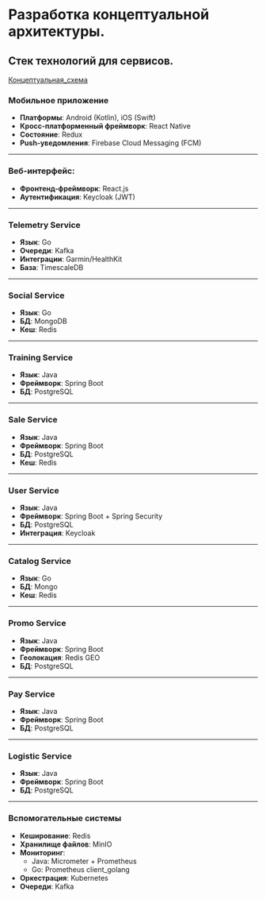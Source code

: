 # Разработка концептуальной архитектуры.
## Cтек технологий для сервисов.

[Концептуальная_схема](./images/Концептуальная_схема.png)

### Мобильное приложение
  - **Платформы**: Android (Kotlin), iOS (Swift)
  - **Кросс-платформенный фреймворк**: React Native
  - **Состояние**: Redux
  - **Push-уведомления**: Firebase Cloud Messaging (FCM)
---
### Веб-интерфейс:
  - **Фронтенд-фреймворк**: React.js
  - **Аутентификация**: Keycloak (JWT)

---
### Telemetry Service
- **Язык**: Go
- **Очереди**: Kafka
- **Интеграции**: Garmin/HealthKit
- **База**: TimescaleDB

---
### Social Service
- **Язык**: Go
- **БД**: MongoDB 
- **Кеш**: Redis

---
### Training Service
- **Язык**: Java
- **Фреймворк**: Spring Boot
- **БД**: PostgreSQL

---
### Sale Service
- **Язык**: Java
- **Фреймворк**: Spring Boot
- **БД**: PostgreSQL
- **Кеш**: Redis

---
### User Service
- **Язык**: Java
- **Фреймворк**: Spring Boot + Spring Security
- **БД**: PostgreSQL
- **Интеграция**: Keycloak

--- 
### Catalog Service
- **Язык**: Go
- **БД**: Mongo
- **Кеш**: Redis

---
### Promo Service
- **Язык**: Java
- **Фреймворк**: Spring Boot
- **Геолокация**: Redis GEO
- **БД**: PostgreSQL

---
### Pay Service
- **Язык**: Java
- **Фреймворк**: Spring Boot
- **БД**: PostgreSQL

---

### Logistic Service

- **Язык**: Java
- **Фреймворк**: Spring Boot
- **БД**: PostgreSQL

--- 
###  Вспомогательные системы

- **Кеширование**: Redis
- **Хранилище файлов**: MinIO
- **Мониторинг**:
    - Java: Micrometer + Prometheus
    - Go: Prometheus client_golang
- **Оркестрация**: Kubernetes
- **Очереди**: Kafka


